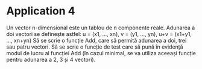 # Application 4
Un vector n-dimensional este un tablou de n
componente reale. Adunarea a doi vectori se definește astfel:
 u = (x1, ..., xn), v = (y1, ..., yn), u+v = (x1+y1, ..., xn+yn)
Să se scrie o funcție Add, care să permită adunarea a doi,
trei sau patru vectori. Să se scrie o funcție de test care să pună în evidență modul de lucru
al funcției Add (în cazul minimal, se va utiliza aceeași funcție pentru adunarea a 2, 3 și 4
vectori).
